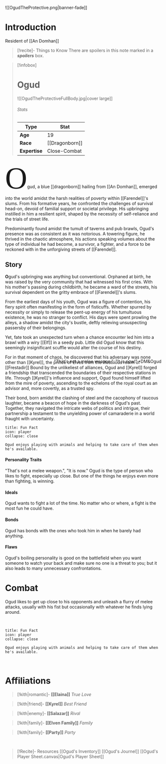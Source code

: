 ![[OgudTheProtective.png|banner-fade]]

# Introduction
 
 Resident of [[An Domhan]]
 > [!recite]- Things to Know
> There are spoilers in this note marked in a  **_spoilers_** box.

 > [!infobox]
>  # Ogud
> ![[OgudTheProtectiveFullBody.jpg|cover large]]
> ###### Stats
> | Type |  Stat |
> | ---- | ---- |
> | **Age** | 19 |
> | **Race**| [[Dragonborn]] |
> |**Expertise**| Close-Combat|


<span style="font-family: solbera_imitationregular; font-size:100">O</span>gud, a blue [[dragonborn]] hailing from [[An Domhan]], emerged into the world amidst the harsh realities of poverty within [[Farendel]]'s slums.
From his formative years, he confronted the challenges of survival head-on, devoid of familial support or societal privilege. 
His upbringing instilled in him a resilient spirit, shaped by the necessity of self-reliance and the trials of street life.

Predominantly found amidst the tumult of taverns and pub brawls, Ogud's presence was as consistent as it was notorious.
A towering figure, he thrived in the chaotic atmosphere, his actions speaking volumes about the type of individual he had become, a survivor, a fighter, and a force to be reckoned with in the unforgiving streets of [[Farendel]].


## Story

**O**gud's upbringing was anything but conventional. Orphaned at birth, he was raised by the very community that had witnessed his first cries.
With his mother's passing during childbirth, he became a ward of the streets, his survival dependent on the gritty embrace of [[Farendel]]'s slums.

From the earliest days of his youth, Ogud was a figure of contention, his fiery spirit often manifesting in the form of fisticuffs.
Whether spurred by necessity or simply to release the pent-up energy of his tumultuous existence, he was no stranger to conflict.
His days were spent prowling the alleys, a shadow amidst the city's bustle, deftly relieving unsuspecting passersby of their belongings.

Yet, fate took an unexpected turn when a chance encounter led him into a brawl with a wiry [[Elf]] in a seedy pub.
Little did Ogud know that this seemingly insignificant scuffle would alter the course of his destiny.<div class='note flavor sig' style='position: absolute; right: 220'><p> "That's not a melee weapon.", "It is now!" -DM&Ogud</p></div>

For in that moment of chaos, he discovered that his adversary was none other than [[Kyrel]], the prince of Elves from the illustrious realm of [[Frestadir]]
Bound by the unlikeliest of alliances, Ogud and [[Kyrel]] forged a friendship that transcended the boundaries of their respective stations in life.
Through [[Kyrel]]'s influence and support, Ogud found himself lifted from the mire of poverty, ascending to the echelons of the royal court as an advisor and, more covertly, as a trusted spy.

Their bond, born amidst the clashing of steel and the cacophony of raucous laughter, became a beacon of hope in the darkness of Ogud's past. Together, they navigated the intricate webs of 
politics and intrigue, their partnership a testament to the unyielding power of camaraderie in a world fraught with uncertainty.
<br/>
```ad-note
title: Fun Fact
icon: player
collapse: close

Ogud enjoys playing with animals and helping to take care of them when he's available.
```



#### Personality Traits
"That's not a melee weapon.", "It is now."
Ogud is the type of person who likes to fight, especially up close. But one of the things he enjoys even more than fighting, is winning.

#### Ideals
Ogud wants to fight a lot of the time. No matter who or where, a fight is the most fun he could have.

#### Bonds
Ogud has bonds with the ones who took him in when he barely had anything.

#### Flaws
Ogud's boiling personality is good on the battlefield when you want someone to watch your back and make sure no one is a threat to you; but it also leads to many unnecessary confrontations.



# Combat

Ogud likes to get up close to his opponents and unleash a flurry of melee attacks, usually with his fist but occasionally with whatever he finds lying around.

<br/>

```ad-note
title: Fun Fact
icon: player
collapse: close

Ogud enjoys playing with animals and helping to take care of them when he's available.
```

<br/>

# Affiliations

> [!kith|romantic]- **[[Elaina]]** _True Love_

> [!kith|friend]- **[[Kyrel]]** _Best Friend_

> [!kith|enemy]- **[[Salazar]]** _Rival_

> [!kith|family]- **[[Elven Family]]** _Family_

>[!kith|family]- **[[Party]]** _Party_

<br/>

> [!Recite]- Resources
> [[Ogud's Inventory]]
> [[Ogud's Journel]]
[[Ogud's Player Sheet.canvas|Ogud's Player Sheet]]